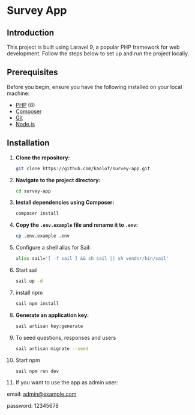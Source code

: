 # Survey App

## Introduction

This project is built using Laravel 9, a popular PHP framework for web development. Follow the steps below to set up and run the project locally.

## Prerequisites

Before you begin, ensure you have the following installed on your local machine:

- [PHP](https://www.php.net/) (8)
- [Composer](https://getcomposer.org/)
- [Git](https://git-scm.com/)
- [Node.js](https://nodejs.org/en/download/current)

## Installation

1. **Clone the repository:**

    ```bash
    git clone https://github.com/kaolof/survey-app.git
    ```

2. **Navigate to the project directory:**

    ```bash
    cd survey-app
    ```

3. **Install dependencies using Composer:**

    ```bash
    composer install
    ```

4. **Copy the `.env.example` file and rename it to `.env`:**

    ```bash
    cp .env.example .env
    ```

5. Configure a shell alias for Sail:
    ```bash
    alias sail='[ -f sail ] && sh sail || sh vendor/bin/sail'
    ```
6. Start sail
    ```bash
    sail up -d
    ```
7. install npm
    ```bash
    sail npm install
    ```
8. **Generate an application key:**

    ```bash
    sail artisan key:generate
    ```
9. To seed questions, responses and users

    ```bash
    sail artisan migrate --seed
    ```
10. Start npm

    ```bash
    sail npm run dev
    ```

10. If you want to use the app as admin user:

email: admin@example.com

password: 12345678

